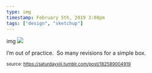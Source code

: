 ```yaml
---
type: img
timestamp: February 5th, 2019 3:08pm
tags: ["design", "sketchup"]
---
```

img
<img src="https://saturdayxiii.github.io/media/182589004919.png"/>
                                                                                          
I’m out of practice.  So many revisions for a simple box.
 
                                    
                
                
                
                
                                
<small>source: https://saturdayxiii.tumblr.com/post/182589004919</small>